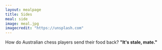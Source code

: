 ```yaml
---
layout: mealpage
title: Sides
meal: side
image: meal.jpg
imagecredit: "https://unsplash.com"
---
```

How do Australian chess players send their food back?
__"It's stale, mate."__
